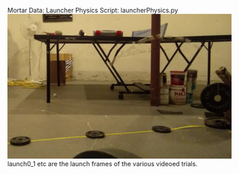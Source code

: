 Mortar Data:
	Launcher Physics Script: launcherPhysics.py
	![alt tag](image29.jpg)
	launch0_1 etc are the launch frames of the various videoed trials. 